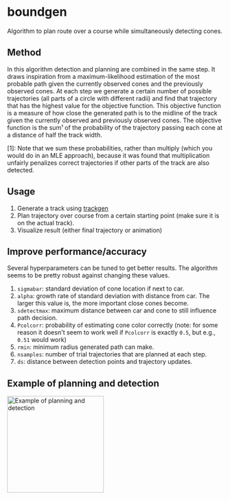 # boundgen
Algorithm to plan route over a course while simultaneously detecting cones.

## Method
In this algorithm detection and planning are combined in the same step.
It draws inspiration from a maximum-likelihood estimation of the most probable path given the currently observed cones and the previously observed cones.
At each step we generate a certain number of possible trajectories (all parts of a circle with different radii) and find that trajectory that has the highest value for the objective function.
This objective function is a measure of how close the generated path is to the midline of the track given the currently observed and previously observed cones.
The objective function is the sum¹ of the probability of the trajectory passing each cone at a distance of half the track width.

[1]: Note that we sum these probabilities, rather than multiply (which you would do in an MLE approach), because it was found that multiplication unfairly penalizes correct trajectories if other parts of the track are also detected.

## Usage
1. Generate a track using [trackgen](https://github.com/mopg/trackgen)
2. Plan trajectory over course from a certain starting point (make sure it is on the actual track).
3. Visualize result (either final trajectory or animation)

## Improve performance/accuracy
Several hyperparameters can be tuned to get better results. The algorithm seems to be pretty robust against changing these values.
1. `sigmabar`: standard deviation of cone location if next to car.
2. `alpha`: growth rate of standard deviation with distance from car. The larger this value is, the more important close cones become.
3. `sdetectmax`: maximum distance between car and cone to still influence path decision.
4. `Pcolcorr`: probability of estimating cone color correctly (note: for some reason it doesn't seem to work well if `Pcolcorr` is exactly `0.5`, but e.g., `0.51` would work)
5. `rmin`: minimum radius generated path can make.
6. `nsamples`: number of trial trajectories that are planned at each step.
7. `ds`: distance between detection points and trajectory updates.

## Example of planning and detection

<img src="img/track1.gif" alt="Example of planning and detection" width="225">
